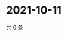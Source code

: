 # 2021-10-11

共 0 条

<!-- BEGIN WEIBO -->
<!-- 最后更新时间 Mon Oct 11 2021 07:13:34 GMT+0800 (China Standard Time) -->

<!-- END WEIBO -->

